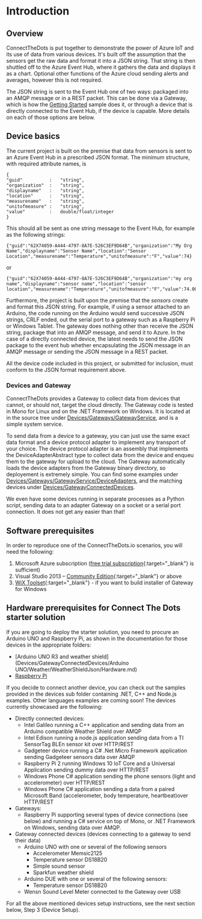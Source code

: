 # Introduction #
## Overview ##
ConnectTheDots is put together to demonstrate the power of Azure IoT and its use of data from various devices.  It's built off the assumption that the sensors get the raw data and format it into a JSON string.  That string is then shuttled off to the Azure Event Hub, where it gathers the data and displays it as a chart.  Optional other functions of the Azure cloud sending alerts and averages, however this is not required.

The JSON string is sent to the Event Hub one of two ways: packaged into an AMQP message or in a REST packet.  This can be done via a Gateway, which is how the [Getting Started](Gettingstarted.md) sample does it, or through a device that is directly connected to the Event Hub, if the device is capable.  More details on each of those options are below.

## Device basics ##
The current project is built on the premise that data from sensors is sent to an Azure Event Hub in a prescribed JSON format. The minimum structure, with required attribute names, is 

    {
	"guid" 			:	"string",
	"organization"	:	"string",
	"displayname"	:	"string",
	"location"		:	"string",
	"measurename"	:	"string",
	"unitofmeasure"	:	"string",
	"value" 		:	double/float/integer
	}
	
This should all be sent as one string message to the Event Hub, for example as the following strings: 

    {"guid":"62X74059-A444-4797-8A7E-526C3EF9D64B","organization":"My Org Name","displayname":"Sensor Name","location":"Sensor Location","measurename":"Temperature","unitofmeasure":"F","value":74}

or

    {"guid":"62X74059-A444-4797-8A7E-526C3EF9D64B","organization":"my org name","displayname":"sensor name","location":"sensor location","measurename":"Temperature","unitofmeasure":"F","value":74.0001}


Furthermore, the project is built upon the premise that the *sensors* create and format this JSON string. For example, if using a sensor attached to an Arduino, the code running on the Arduino would send successive JSON strings, CRLF ended, out the serial port to a gateway such as a Raspberry Pi or Windows Tablet. The gateway does nothing other than receive the JSON string, package that into an AMQP message, and send it to Azure. In the case of a directly connected device, the latest needs to send the JSON package to the event hub whether encapsulating the JSON message in an AMQP message or sending the JSON message in a REST packet.

All the device code included in this project, or submitted for inclusion, must conform to the JSON format requirement above. 

### Devices and Gateway ###
ConnectTheDots provides a Gateway to collect data from devices that cannot, or should not, target the cloud directly. The Gateway code is tested in Mono for Linux and on the .NET Framework on Windows. It is located at in the source tree under [Devices/Gateways/GatewayService](Devices/Gateways/GatewayService/), and is a simple system service. 

To send data from a device to a gateway, you can just use the same exact data format and a device protocol adapter to implement any transport of your choice. The device protocol adapter is an assembly that implements the DeviceAdapterAbstract type to collect data from the device and enqueu them to the gateway for upload to the cloud. The Gateway automatically loads the device adapters from the Gateway binary directory, so deployement is extremely simple. 
You can find some examples under [Devices/Gateways/GatewayService/DeviceAdapters](Devices/Gateways/GatewayService/DeviceAdapters), and the matching devices under  [Devices/GatewayConnectedDevices](Devices/GatewayConnectedDevices). 

We even have some devices running in separate processes as a Python script, sending data to an adapter Gateway on a socket or a serial port connection. It does not get any easier than that!

## Software prerequisites ##
In order to reproduce one of the ConnectTheDots.io scenarios, you will need the following:

1. Microsoft Azure subscription ([free trial subscription](http://azure.microsoft.com/en-us/pricing/free-trial/){:target="_blank"} is sufficient)
1. Visual Studio 2013 – [Community Edition](http://www.visualstudio.com/downloads/download-visual-studio-vs){:target="_blank"} or above
1. [WiX Toolset](http://wixtoolset.org){:target="_blank"} - if you want to build installer of Gateway for Windows

## Hardware prerequisites for Connect The Dots starter solution ##
If you are going to deploy the starter solution, you need to procure an Arduino UNO and Raspberry Pi, as shown in the documentation for those devices in the appropriate folders:

- [Arduino UNO R3 and weather shield](Devices/GatewayConnectedDevices/Arduino UNO/Weather/WeatherShieldJson/Hardware.md)
- [Raspberry Pi](Devices/Gateways/GatewayService/Hardware.md)

If you decide to connect another device, you can check out the samples provided in the devices sub folder containing .NET, C++ and Node.js examples. Other languages examples are coming soon! The devices currently showcased are the following:

- Directly connected devices:
    - Intel Galileo running a C++ application and sending data from an Arduino compatible Weather Shield over AMQP
    - Intel Edison running a node.js application sending data from a TI SensorTag BLEn sensor kit over HTTP/REST
    - Gadgeteer device running a C# .Net Micro Framework application sending Gadgeteer sensors data over AMQP
    - Raspberry Pi 2 running Windows 10 IoT Core and a Universal Application sending dummy data over HTTP/REST
    - Windows Phone C# application sending the phone sensors (light and accelerometer) over HTTP/REST
    - Windows Phone C# application sending a data from a paired Microsoft Band (accelerometer, body temperature, heartbeat)over HTTP/REST
- Gateways:
    - Raspberry Pi supporting several types of device connections (see below) and running a C# service on top of Mono, or .NET Framework on Windows, sending data over AMQP. 
- Gateway connected devices (devices connecting to a gateway to send their data)
    - Arduino UNO with one or several of the following sensors
        - Accelerometer Memsic2125
        - Temperature sensor DS18B20
        - Simple sound sensor
        - Sparkfun weather shield
    - Arduino DUE with one or several of the following sensors:
        - Temperature sensor DS18B20
    - Wensn Sound Level Meter connected to the Gateway over USB

For all the above mentioned devices setup instructions, see the next section below, Step 3 (Device Setup).

